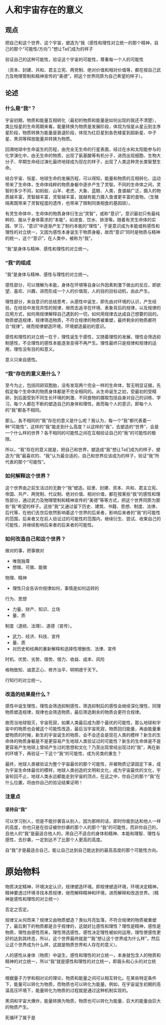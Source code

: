 # 人和宇宙存在的意义

## 观点

把自己和这个世界、这个宇宙，塑造为“我（感性和理性对立统一的那个精神，自己的那个“可能性/方向”）”想让Ta们成为的样子

验证自己的这种可能性，验证这个宇宙的可能性，尊重每一个人的可能性

（资本、封建、共和、君主立宪、两党制、绝对价值和相对价值等，都在按自己武力及物理管制和精神宣传的“美德”，把这个世界同质为自己希望的样子）。

## 论述

### 什么是“我“？

宇宙初期，物质和能量互相转化（最初的物质和能量是如何出现的我还不清楚），类比恒星的生命周期来看，能量转换为物质是发展阶段，体现为恒星从星云到主序星阶段，物质转换为能量是衰退阶段，体现为红巨星到各色矮星到超新星、中子星、黑洞等释放能量并转换为物质。

回溯地球中生命诞生的历程，由完全无生命的行星表面，经过在水和太阳能参与的化学演化中，由无生命的物质，出现了氨基酸等有机分子，进而出现细胞、生物大分子、早期生命经过演化最终地球成为现在的样子，出现了人类这种灵长类智慧生命。

结合宇宙、恒星、地球生命的发展历程，可以得知，能量和物质的互相转化、运动带来了生命体，生命体纯粹的物质身躯中逐步产生了灵智。不同的生命体之间，灵智的多少不同，如蚂蚁、山羊、老虎、大象、蓝鲸、人类，食谱越广泛，摄入的物质越丰富，灵智越丰富，灵智越丰富，就越有能力摄入食谱更丰富的食物。（生殖隔离既带来了灵智程度的遗传，也带来了限制同类相食的基因锁）。

有灵生命体中，生命体的物质身体衍生出“灵智”，或称“意识”。意识最初只有最纯粹的、服从于身体需求的“本能”，如进食、饮水、排泄等。随着有灵生命体的实践、学习，“意识”中逐渐产生了制约本能的“理性”，于是意识成为本能或称感性和理性的对立统一，又因为感性本身诞生于物质身躯，故而“意识”同时是物质与精神的统一，这个“意识”，在人类中，被称为“我”。

“我”是身体与精神、感性和理性的对立统一。

### “我”的组成

“我”是身体与精神、感性与理性的对立统一。

感性部分，可以理解为本能，身体在环境等自身以外因素刺激下做出的反应，即欲望、喜欢、兴趣，进而形成一个人的价值观，人的目的目标动机，由此产生。

理性部分，来自意识的总结思考，从感性中诞生，即先由对环境的认识，产生经验，在经验中发现共性的规律，继而去追寻在环境、表象背后的规律，以及规律的应用方式，如何用规律解释自己遇到的一切，如何用规律去达成自己想要的目的。物质塑造规律，规律筛选物质，不符合规律的物质被重塑，最终剩余的物质都符合“规律”。继而规律塑造环境，环境塑造最初的意识。

感性和理性的对立统一在于，理性诞生于感性，又随着理性的发展，理性会筛选抑制感性，不合理性的感性本能逐渐变得不再产生。理性最终只是规律和规律的运用，理性没有目的和意义。

意义只来自感性。

### “我”存在的意义是什么？

至今为止，包括同卵双胞胎，没有发现两个完全一样的生命体，暂无明显证据，先假定每个生命体的物质身体都是不完全相同的。从生命诞生之初，受最初的受精卵，到后面受到不同生长环境的刺激、不同食物的摄取包括自身对自己的训练、学习，每个人都在不断的塑造自己的身体和理性，故而每个人的意识，即每个人的“我”都各不相同。

那么，各不相同的“我”存在的意义是什么呢？我认为，每一个“我”都代表着一种“可能性”，这样的“我”能走到什么高度？以这样的“我”，去塑造的“世界”，会是一个什么样的世界？各不相同的可能性之间在互相验证自己的“我”的可能性的极限。

所以，“我”存在的意义就是，把自己和世界，塑造成“我”想让Ta们成为的样子，塑造为“我”最喜欢的、“我”认为最合适的，自己和世界应该成为的样子，验证“我”所代表的那个“可能性”。

### 如何解释这个世界？

这个世界由之前生活过的无数个“我”塑造。奴隶、封建、资本、共和、君主立宪、帝国、共产、两党制、代议制、绝对价值、相对价值，都在按某些“我”的感性和理性部分，通过武力及物理管制和精神宣传的“美德”等等方式，把这个世界同质为那些”我“希望的样子。这些”我“又通过留下历史、建筑、书籍、思想、制度、法律、后代等，在他们去世后依然影响着这个世界的后来者，影响后来者的”我“的可能性的范围，后来者又在前人验证过的可能性的范围内，继续衍生、尝试、收束自己的可能性，并继续影响后来者的后来者的可能性。



### 如何改造自己和这个世界？

做对的事，把事做对

- 唯我独尊
- 想做、可做、能做

物理、精神

- 理性只会告诉你规律如何，事情是如何运转的

行为、思想

- 力量、财产、知识、立场
- 量、质

制度（道统、法理）、道德（宣传）。

- 武力、经济、科技、宣传
- 量、质
- 对历史和经典的重新解释和选择性增删改、法律、宣传

时机、优势、劣势、借势、借力、收益、成本、风险

格物致知、诚意正心、修齐治平、明明德于天下。

行知行的对立统一。



### 改造的结果是什么？

感性中诞生理性，理性会筛选抑制感性，筛选抑制后的感性会继续深化理性，同理物质塑造规律，规律也会筛选物质，最后筛选剩余的物质会更符合规律。

故而当地球毁灭，宇宙死寂，如果人类最后成为那个最优的可能性，那么地球和宇宙中的物质也会被这个可能性改造，最后当宇宙死寂，物质回归能量，再由能量重塑物质的时候，新生的宇宙诞生的物质，会不会还会是现在人类的模样？新生的生命体的物质身躯是不是更容易产生地球人类验证过的可能性？新生的生命体是不是更容易产生地球上曾经产生过的思想和文化？乃至出现曾经出现过的”我“，再在新的环境下，再验证一下这个”我“的可能性，成为另类的重生？

最终，地球人类被验证为整个宇宙最优的那个可能性，并被物质记录固定下来，成为宇宙生命体最优的模样，地球人类创造的文明和文化，成为宇宙最优的文化，宇宙轮回不止，地球人类永远都能走到宇宙的顶点，在这之中，你自己的那个”我“在什么位置，将由你自己的验证结果证明！

### 注意点

#### 坚持自“我”

可以学习别人，但是不能抄袭盲从别人，因为那样的话，即时你能到达和他人一样的高度，你也只是在验证被你抄袭的那个人的那个“我”的可能性，而非你自己的，且他人的“我”是最适合他人的，用自己不适合的身体和精神、本能和理智、理性与感性，去抄袭，一定到达不了比那个人更高的高度。

自“我”才是最适合自己，能让自己达到自己能达到的最高高度的那个可能性方向。





# 原始物料

物质决定精神，环境决定认识，规律塑造环境。即规律塑造环境，环境决定精神，精神要透过环境寻找本质规律，继而解释精神和环境，进而解释和改造世界。（精神是感性和理性的对立统一）

否定之否定。

规律又从何而来？规律又由物质塑造？类似月亮坠落，不符合规律的物质被重塑了，最后剩下的物质都是合乎规律的，这就好比感性和理性？理性是精神，感性是物质，理性由感性而来，理性筛选感性，感性决定理性被如何运用，理性使感性更好的达到其终态，所以，这个世界最终就是““我”想让这个世界成为什么样”，然后让这个世界成为什么样，这就是物质世界和人存在的意义）。



人的感性从身体（物质）中诞生，感性和理性的对立统一，本身就包含人的物质和精神的对立统一，所以“我”就是感性和理性的对立统一，即眉头和心头的对立统一。



根据量子力学和相对论的理论，物质和能量之间可以相互转化。在某些特定条件下，能量可以转化为物质，而物质也可以转化为能量。例如，在宇宙诞生初期的高温高压环境下，能量转化为物质的过程就是通过这种机制实现的。

黑洞和宇宙大爆炸，能量转换为物质，物质也可以转化为能量，巨大的能量由巨大的物质产生。

死循环了属于是


